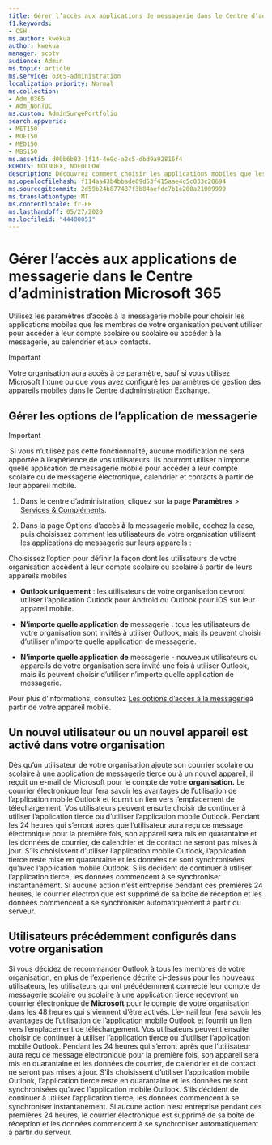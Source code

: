 ```yaml
---
title: Gérer l’accès aux applications de messagerie dans le Centre d’administration Microsoft 365
f1.keywords:
- CSH
ms.author: kwekua
author: kwekua
manager: scotv
audience: Admin
ms.topic: article
ms.service: o365-administration
localization_priority: Normal
ms.collection:
- Adm_O365
- Adm_NonTOC
ms.custom: AdminSurgePortfolio
search.appverid:
- MET150
- MOE150
- MED150
- MBS150
ms.assetid: d00b6b83-1f14-4e9c-a2c5-dbd9a92816f4
ROBOTS: NOINDEX, NOFOLLOW
description: Découvrez comment choisir les applications mobiles que les utilisateurs peuvent utiliser pour accéder à la messagerie, au calendrier et aux contacts.
ms.openlocfilehash: f114aa43b4bbade09d53f415aae4c5c033c20694
ms.sourcegitcommit: 2d59b24b877487f3b84aefdc7b1e200a21009999
ms.translationtype: MT
ms.contentlocale: fr-FR
ms.lasthandoff: 05/27/2020
ms.locfileid: "44400051"
---
```

# <a name="manage-email-app-access-in-the-microsoft-365-admin-center"></a>Gérer l’accès aux applications de messagerie dans le Centre d’administration Microsoft 365

Utilisez les paramètres d’accès à la messagerie mobile pour choisir les applications mobiles que les membres de votre organisation peuvent utiliser pour accéder à leur compte scolaire ou scolaire ou accéder à la messagerie, au calendrier et aux contacts.
  
> [!IMPORTANT]
> Votre organisation aura accès à ce paramètre, sauf si vous utilisez Microsoft Intune ou que vous avez configuré les paramètres de gestion des appareils mobiles dans le Centre d’administration Exchange. 
  
## <a name="manage-email-app-options"></a>Gérer les options de l’application de messagerie

> [!IMPORTANT]
>  Si vous n’utilisez pas cette fonctionnalité, aucune modification ne sera apportée à l’expérience de vos utilisateurs. Ils pourront utiliser n’importe quelle application de messagerie mobile pour accéder à leur compte scolaire ou de messagerie électronique, calendrier et contacts à partir de leur appareil mobile. 
    
1. Dans le centre d’administration, cliquez sur la page **Paramètres** \> <a href="https://go.microsoft.com/fwlink/p/?linkid=2053743" target="_blank">Services &amp; Compléments</a>. 

2. Dans la page Options d’accès **à** la messagerie mobile, cochez la case, puis choisissez comment les utilisateurs de votre organisation utilisent les applications de messagerie sur leurs appareils :
  
Choisissez l’option pour définir la façon dont les utilisateurs de votre organisation accèdent à leur compte scolaire ou scolaire à partir de leurs appareils mobiles
  
- **Outlook uniquement** : les utilisateurs de votre organisation devront utiliser l’application Outlook pour Android ou Outlook pour iOS sur leur appareil mobile. 
    
- **N’importe quelle application de** messagerie : tous les utilisateurs de votre organisation sont invités à utiliser Outlook, mais ils peuvent choisir d’utiliser n’importe quelle application de messagerie. 
    
- **N’importe quelle application de** messagerie - nouveaux utilisateurs ou appareils de votre organisation sera invité une fois à utiliser Outlook, mais ils peuvent choisir d’utiliser n’importe quelle application de messagerie. 
    
Pour plus d’informations, consultez [Les options d’accès à la messagerie](access-email-from-a-mobile-device.md)à partir de votre appareil mobile.
  
## <a name="new-user-or-device-is-activated-in-your-organization"></a>Un nouvel utilisateur ou un nouvel appareil est activé dans votre organisation

Dès qu’un utilisateur de votre organisation ajoute son courrier scolaire ou scolaire à une application de messagerie tierce ou à un nouvel appareil, il reçoit un e-mail de Microsoft pour le compte de votre **organisation.** Le courrier électronique leur fera savoir les avantages de l’utilisation de l’application mobile Outlook et fournit un lien vers l’emplacement de téléchargement. Vos utilisateurs peuvent ensuite choisir de continuer à utiliser l’application tierce ou d’utiliser l’application mobile Outlook. Pendant les 24 heures qui s’erront après que l’utilisateur aura reçu ce message électronique pour la première fois, son appareil sera mis en quarantaine et les données de courrier, de calendrier et de contact ne seront pas mises à jour. S’ils choisissent d’utiliser l’application mobile Outlook, l’application tierce reste mise en quarantaine et les données ne sont synchronisées qu’avec l’application mobile Outlook. S’ils décident de continuer à utiliser l’application tierce, les données commencent à se synchroniser instantanément. Si aucune action n’est entreprise pendant ces premières 24 heures, le courrier électronique est supprimé de sa boîte de réception et les données commencent à se synchroniser automatiquement à partir du serveur.
  
## <a name="previously-configured-users-in-your-organization"></a>Utilisateurs précédemment configurés dans votre organisation

Si vous décidez de recommander Outlook à tous les membres de votre organisation, en plus de l’expérience décrite ci-dessus pour les nouveaux utilisateurs, les utilisateurs qui ont précédemment connecté leur compte de messagerie scolaire ou scolaire à une application tierce recevront un courrier électronique de **Microsoft** pour le compte de votre organisation dans les 48 heures qui s’viennent d’être activés. L’e-mail leur fera savoir les avantages de l’utilisation de l’application mobile Outlook et fournit un lien vers l’emplacement de téléchargement. Vos utilisateurs peuvent ensuite choisir de continuer à utiliser l’application tierce ou d’utiliser l’application mobile Outlook. Pendant les 24 heures qui s’erront après que l’utilisateur aura reçu ce message électronique pour la première fois, son appareil sera mis en quarantaine et les données de courrier, de calendrier et de contact ne seront pas mises à jour. S’ils choisissent d’utiliser l’application mobile Outlook, l’application tierce reste en quarantaine et les données ne sont synchronisées qu’avec l’application mobile Outlook. S’ils décident de continuer à utiliser l’application tierce, les données commencent à se synchroniser instantanément. Si aucune action n’est entreprise pendant ces premières 24 heures, le courrier électronique est supprimé de sa boîte de réception et les données commencent à se synchroniser automatiquement à partir du serveur. 
  

